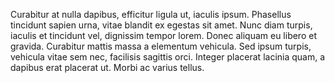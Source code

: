 Curabitur at nulla dapibus, efficitur ligula ut, iaculis ipsum. Phasellus tincidunt sapien urna, vitae blandit ex egestas sit amet. Nunc diam turpis, iaculis et tincidunt vel, dignissim tempor lorem. Donec aliquam eu libero et gravida. Curabitur mattis massa a elementum vehicula. Sed ipsum turpis, vehicula vitae sem nec, facilisis sagittis orci. Integer placerat lacinia quam, a dapibus erat placerat ut. Morbi ac varius tellus.
